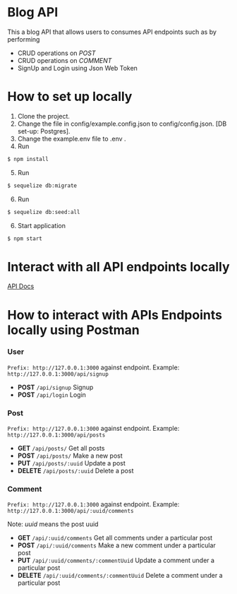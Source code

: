 # Blog API

This a blog API that allows users to consumes API endpoints such as by performing
- CRUD operations on *POST*
- CRUD operations on *COMMENT*
- SignUp and Login using Json Web Token

#  How to set up locally

1. Clone the project.
2. Change the file in config/example.config.json to config/config.json. [DB set-up: Postgres].
3. Change the example.env file to .env .
4. Run
```sh
$ npm install
```
5. Run
```sh
$ sequelize db:migrate
```
6. Run
```sh
$ sequelize db:seed:all
```
6. Start application
```sh
$ npm start
```
# Interact with all API endpoints locally
[API Docs](http://127.0.0.1:3000/api-docs)

# How to interact with APIs Endpoints locally using Postman
### User

`Prefix: http://127.0.0.1:3000` against endpoint. Example: `http://127.0.0.1:3000/api/signup`
* **POST** `/api/signup` Signup
* **POST** `/api/login` Login


### Post

`Prefix: http://127.0.0.1:3000` against endpoint. Example: `http://127.0.0.1:3000/api/posts`
* **GET** `/api/posts/` Get all posts
* **POST** `/api/posts/` Make a new post
* **PUT** `/api/posts/:uuid` Update a post
* **DELETE** `/api/posts/:uuid` Delete a post

### Comment

`Prefix: http://127.0.0.1:3000` against endpoint. Example: `http://127.0.0.1:3000/api/:uuid/comments`

Note: *uuid* means the post uuid
* **GET** `/api/:uuid/comments` Get all comments under a particular post
* **POST** `/api/:uuid/comments` Make a new comment under a particular post
* **PUT** `/api/:uuid/comments/:commentUuid` Update a comment under a particular post
* **DELETE** `/api/:uuid/comments/:commentUuid` Delete a comment under a particular post
